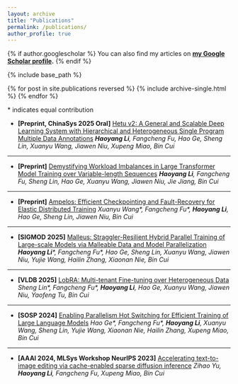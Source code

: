 ```yaml
---
layout: archive
title: "Publications"
permalink: /publications/
author_profile: true
---
```


{% if author.googlescholar %}
  You can also find my articles on <b><a href="{{author.googlescholar}}">my Google Scholar profile</a>.</b>
{% endif %}

{% include base_path %}

{% for post in site.publications reversed %}
  {% include archive-single.html %}
{% endfor %}

\* indicates equal contribution

- **[Preprint, ChinaSys 2025 Oral]** <a href="https://arxiv.org/abs/2410.13333">Hetu v2: A General and Scalable Deep Learning System with Hierarchical and Heterogeneous Single Program Multiple Data Annotations</a> 
  *<b>Haoyang Li</b>, Fangcheng Fu, Hao Ge, Sheng Lin, Xuanyu Wang, Jiawen Niu, Xupeng Miao, Bin Cui*

---

- **[Preprint]** <a href="https://arxiv.org/abs/2412.07894">Demystifying Workload Imbalances in Large Transformer Model Training over Variable-length Sequences</a>
  *<b>Haoyang Li</b>, Fangcheng Fu, Sheng Lin, Hao Ge, Xuanyu Wang, Jiawen Niu, Jie Jiang, Bin Cui*

---

- **[Preprint]** <a href="https://arxiv.org/abs/2412.07894">Ampelos: Efficient Checkpointing and Fault-Recovery for Elastic Distributed Training</a> 
  *Xuanyu Wang\*, Fangcheng Fu\*, <b>Haoyang Li</b>, Hao Ge, Sheng Lin, Jiawen Niu, Bin Cui*

---

- **[SIGMOD 2025]** <a href="https://arxiv.org/abs/2410.13333">Malleus: Straggler-Resilient Hybrid Parallel Training of Large-scale Models via Malleable Data and Model Parallelization</a>
  *<b>Haoyang Li</b>\*, Fangcheng Fu\*, Hao Ge, Sheng Lin, Xuanyu Wang, Jiawen Niu, Yujie Wang, Hailin Zhang, Xiaonan Nie, Bin Cui*

---

- **[VLDB 2025]** <a href="TBD">LobRA: Multi-tenant Fine-tuning over Heterogeneous Data</a>
  *Sheng Lin\*, Fangcheng Fu\*, <b>Haoyang Li</b>, Hao Ge, Xuanyu Wang, Jiawen Niu, Yaofeng Tu, Bin Cui*

---

- **[SOSP 2024]** <a href="https://dl.acm.org/doi/10.1145/3694715.3695969">Enabling Parallelism Hot Switching for Efficient Training of Large Language Models</a>
  *Hao Ge\*, Fangcheng Fu\*, <b>Haoyang Li</b>, Xuanyu Wang, Sheng Lin, Yujie Wang, Xiaonan Nie, Hailin Zhang, Xupeng Miao, Bin Cui*

---

- **[AAAI 2024, MLSys Workshop NeurIPS 2023]** <a href="https://ojs.aaai.org/index.php/AAAI/article/view/29599">Accelerating text-to-image editing via cache-enabled sparse diffusion inference</a>
  *Zihao Yu, <b>Haoyang Li</b>, Fangcheng Fu, Xupeng Miao, Bin Cui*

